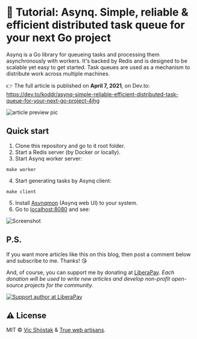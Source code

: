 # 📖 Tutorial: Asynq. Simple, reliable & efficient distributed task queue for your next Go project

Asynq is a Go library for queueing tasks and processing them asynchronously with workers. It's backed by Redis and is designed to be scalable yet easy to get started. Task queues are used as a mechanism to distribute work across multiple machines.

👉 The full article is published on **April 7, 2021**, on Dev.to: https://dev.to/koddr/asynq-simple-reliable-efficient-distributed-task-queue-for-your-next-go-project-4jhg

![article preview pic](https://user-images.githubusercontent.com/11155743/113790679-89c9a600-974a-11eb-9aca-b4d15187e6cb.jpg)

## Quick start

1. Clone this repository and go to it root folder.
2. Start a Redis server (by Docker or locally).
3. Start Asynq worker server:

```console
make worker
```

4. Start generating tasks by Asynq client:

```console
make client
```

5. Install [Asynqmon](https://github.com/hibiken/asynqmon) (Asynq web UI) to your system.
6. Go to [localhost:8080](http://localhost:8080) and see:

![Screenshot](https://user-images.githubusercontent.com/11155743/113557216-57af2b80-9606-11eb-8ab6-df023b14e5c1.png)

## P.S.

If you want more articles like this on this blog, then post a comment below and subscribe to me. Thanks! 😘

And, of course, you can support me by donating at [LiberaPay](https://liberapay.com/koddr/donate). _Each donation will be used to write new articles and develop non-profit open-source projects for the community._

[![Support author at LiberaPay](https://dev-to-uploads.s3.amazonaws.com/uploads/articles/zq8442cqyjq2i1jdeay8.png)](https://liberapay.com/koddr/donate)

## ⚠️ License

MIT &copy; [Vic Shóstak](https://shostak.dev/) & [True web artisans](https://1wa.co/).
